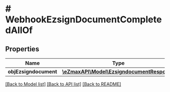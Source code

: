 # # WebhookEzsignDocumentCompletedAllOf

## Properties

Name | Type | Description | Notes
------------ | ------------- | ------------- | -------------
**objEzsigndocument** | [**\eZmaxAPI\Model\EzsigndocumentResponse**](EzsigndocumentResponse.md) |  | 

[[Back to Model list]](../../README.md#documentation-for-models) [[Back to API list]](../../README.md#documentation-for-api-endpoints) [[Back to README]](../../README.md)


